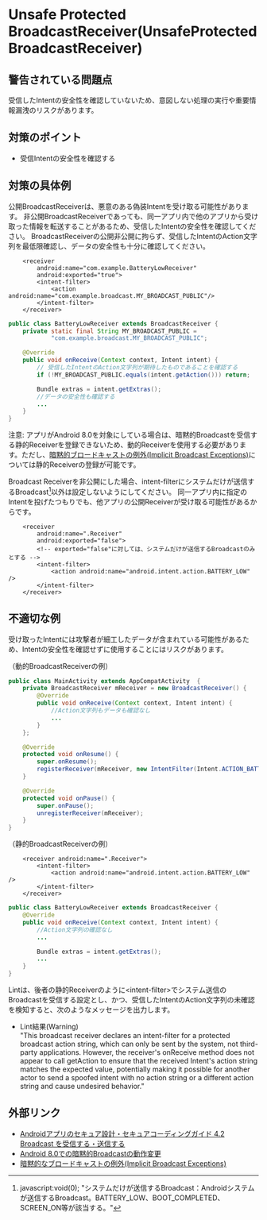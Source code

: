 # Unsafe Protected BroadcastReceiver(UnsafeProtectedBroadcastReceiver)

## 警告されている問題点

受信したIntentの安全性を確認していないため、意図しない処理の実行や重要情報漏洩のリスクがあります。

## 対策のポイント

- 受信Intentの安全性を確認する

## 対策の具体例

公開BroadcastReceiverは、悪意のある偽装Intentを受け取る可能性があります。
非公開BroadcastReceiverであっても、同一アプリ内で他のアプリから受け取った情報を転送することがあるため、受信したIntentの安全性を確認してください。
BroadcastReceiverの公開非公開に拘らず、受信したIntentのAction文字列を最低限確認し、データの安全性も十分に確認してください。

```
    <receiver
        android:name="com.example.BatteryLowReceiver"
        android:exported="true">
        <intent-filter>
            <action android:name="com.example.broadcast.MY_BROADCAST_PUBLIC"/>
        </intent-filter>
    </receiver>
```

```java
public class BatteryLowReceiver extends BroadcastReceiver {
    private static final String MY_BROADCAST_PUBLIC = 
            "com.example.broadcast.MY_BROADCAST_PUBLIC";

    @Override
    public void onReceive(Context context, Intent intent) {
        // 受信したIntentのAction文字列が期待したものであることを確認する
        if (!MY_BROADCAST_PUBLIC.equals(intent.getAction())) return;

        Bundle extras = intent.getExtras();
        //データの安全性も確認する
        ...
    }
}
```

注意: アプリがAndroid 8.0を対象にしている場合は、暗黙的Broadcastを受信する静的Receiverを登録できないため、動的Receiverを使用する必要があります。ただし、[暗黙的ブロードキャストの例外(Implicit Broadcast Exceptions)][broadcast_exception]については静的Receiverの登録が可能です。

Broadcast Receiverを非公開にした場合、intent-filterにシステムだけが送信するBroadcast[^注釈1]以外は設定しないようにしてください。
同一アプリ内に指定のIntentを投げたつもりでも、他アプリの公開Receiverが受け取る可能性があるからです。

```
    <receiver
        android:name=".Receiver"
        android:exported="false">
        <!-- exported="false"に対しては、システムだけが送信するBroadcastのみとする -->
        <intent-filter>
            <action android:name="android.intent.action.BATTERY_LOW" />
        </intent-filter>
    </receiver>
```

## 不適切な例

受け取ったIntentには攻撃者が細工した​データが含まれている可能性があるため、Intentの安全性を確認せずに使用することにはリスクがあります。

（動的BroadcastReceiverの例）

```java
public class MainActivity extends AppCompatActivity  {
    private BroadcastReceiver mReceiver = new BroadcastReceiver() {
        @Override
        public void onReceive(Context context, Intent intent) {
            //Action文字列もデータも確認なし
            ...
        }
    };

    @Override
    protected void onResume() {
        super.onResume();
        registerReceiver(mReceiver, new IntentFilter(Intent.ACTION_BATTERY_LOW));
    }

    @Override
    protected void onPause() {
        super.onPause();
        unregisterReceiver(mReceiver);
    }
}
```

（静的BroadcastReceiverの例）

```
    <receiver android:name=".Receiver">
        <intent-filter>
            <action android:name="android.intent.action.BATTERY_LOW" />
        </intent-filter>
    </receiver>
```

```java
public class BatteryLowReceiver extends BroadcastReceiver {
    @Override
    public void onReceive(Context context, Intent intent) {
        //Action文字列の確認なし
        ...

        Bundle extras = intent.getExtras();
        ...
    }
}
```

Lintは、後者の静的Receiverのように&lt;intent-filter&gt;でシステム送信のBroadcastを受信する設定とし、かつ、受信したIntentのAction文字列の未確認を検知すると、次のようなメッセージを出力します。

  - Lint結果(Warning)  
    "This broadcast receiver declares an intent-filter for a protected broadcast action string, which can only be sent by the system, not third-party applications. However, the receiver's onReceive method does not appear to call getAction to ensure that the received Intent's action string matches the expected value, potentially making it possible for another actor to send a spoofed intent with no action string or a different action string and cause undesired behavior."

## 外部リンク

  - [Androidアプリのセキュア設計・セキュアコーディングガイド 4.2 Broadcast を受信する・送信する][1]  
  - [Android 8.0での暗黙的Broadcastの動作変更][2]
  - [暗黙的なブロードキャストの例外(Implicit Broadcast Exceptions)][broadcast_exception]

[1]: http://www.jssec.org/dl/android_securecoding/4_using_technology_in_a_safe_way.html#broadcast%E3%82%92%E5%8F%97%E4%BF%A1%E3%81%99%E3%82%8B%E3%83%BB%E9%80%81%E4%BF%A1%E3%81%99%E3%82%8B
[2]: https://developer.android.com/about/versions/oreo/android-8.0-changes.html
[broadcast_exception]: https://developer.android.com/guide/components/broadcast-exceptions.html


[^注釈1]: javascript:void(0); "システムだけが送信するBroadcast：Androidシステムが送信するBroadcast。BATTERY_LOW、BOOT_COMPLETED、SCREEN_ON等が該当する。"

